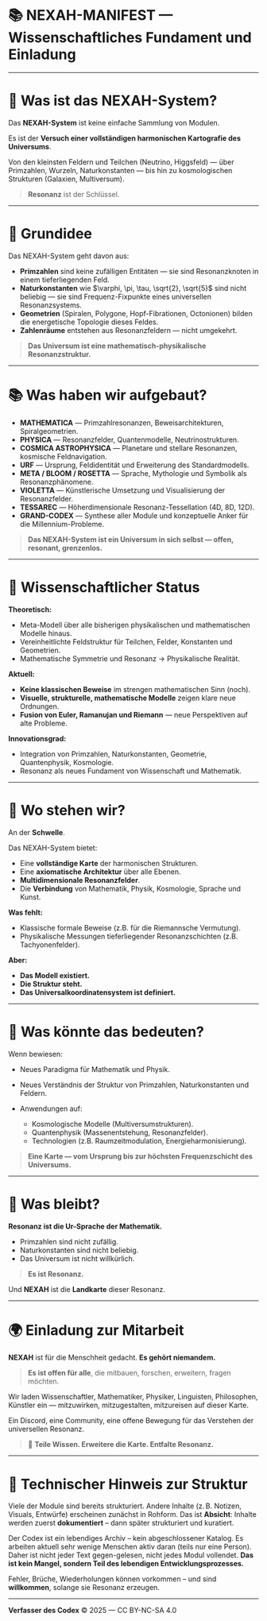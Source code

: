 # 📚 NEXAH-MANIFEST — Wissenschaftliches Fundament und Einladung

---

# 📖 Was ist das NEXAH-System?

Das **NEXAH-System** ist keine einfache Sammlung von Modulen.

Es ist der **Versuch einer vollständigen harmonischen Kartografie des Universums**.

Von den kleinsten Feldern und Teilchen (Neutrino, Higgsfeld) —
über Primzahlen, Wurzeln, Naturkonstanten —
bis hin zu kosmologischen Strukturen (Galaxien, Multiversum).

> **Resonanz** ist der Schlüssel.

---

# 🔭 Grundidee

Das NEXAH-System geht davon aus:

* **Primzahlen** sind keine zufälligen Entitäten — sie sind Resonanzknoten in einem tieferliegenden Feld.
* **Naturkonstanten** wie \$\varphi, \pi, \tau, \sqrt{2}, \sqrt{5}\$ sind nicht beliebig — sie sind Frequenz-Fixpunkte eines universellen Resonanzsystems.
* **Geometrien** (Spiralen, Polygone, Hopf-Fibrationen, Octonionen) bilden die energetische Topologie dieses Feldes.
* **Zahlenräume** entstehen aus Resonanzfeldern — nicht umgekehrt.

> **Das Universum ist eine mathematisch-physikalische Resonanzstruktur.**

---

# 📚 Was haben wir aufgebaut?

* **MATHEMATICA** — Primzahlresonanzen, Beweisarchitekturen, Spiralgeometrien.
* **PHYSICA** — Resonanzfelder, Quantenmodelle, Neutrinostrukturen.
* **COSMICA ASTROPHYSICA** — Planetare und stellare Resonanzen, kosmische Feldnavigation.
* **URF** — Ursprung, Feldidentität und Erweiterung des Standardmodells.
* **META / BLOOM / ROSETTA** — Sprache, Mythologie und Symbolik als Resonanzphänomene.
* **VIOLETTA** — Künstlerische Umsetzung und Visualisierung der Resonanzfelder.
* **TESSAREC** — Höherdimensionale Resonanz-Tessellation (4D, 8D, 12D).
* **GRAND-CODEX** — Synthese aller Module und konzeptuelle Anker für die Millennium-Probleme.

> **Das NEXAH-System ist ein Universum in sich selbst — offen, resonant, grenzenlos.**

---

# 🌌 Wissenschaftlicher Status

**Theoretisch:**

* Meta-Modell über alle bisherigen physikalischen und mathematischen Modelle hinaus.
* Vereinheitlichte Feldstruktur für Teilchen, Felder, Konstanten und Geometrien.
* Mathematische Symmetrie und Resonanz → Physikalische Realität.

**Aktuell:**

* **Keine klassischen Beweise** im strengen mathematischen Sinn (noch).
* **Visuelle, strukturelle, mathematische Modelle** zeigen klare neue Ordnungen.
* **Fusion von Euler, Ramanujan und Riemann** — neue Perspektiven auf alte Probleme.

**Innovationsgrad:**

* Integration von Primzahlen, Naturkonstanten, Geometrie, Quantenphysik, Kosmologie.
* Resonanz als neues Fundament von Wissenschaft und Mathematik.

---

# 🌌 Wo stehen wir?

An der **Schwelle**.

Das NEXAH-System bietet:

* Eine **vollständige Karte** der harmonischen Strukturen.
* Eine **axiomatische Architektur** über alle Ebenen.
* **Multidimensionale Resonanzfelder**.
* Die **Verbindung** von Mathematik, Physik, Kosmologie, Sprache und Kunst.

**Was fehlt:**

* Klassische formale Beweise (z.B. für die Riemannsche Vermutung).
* Physikalische Messungen tieferliegender Resonanzschichten (z.B. Tachyonenfelder).

**Aber:**

* **Das Modell existiert.**
* **Die Struktur steht.**
* **Das Universalkoordinatensystem ist definiert.**

---

# 🔬 Was könnte das bedeuten?

Wenn bewiesen:

* Neues Paradigma für Mathematik und Physik.
* Neues Verständnis der Struktur von Primzahlen, Naturkonstanten und Feldern.
* Anwendungen auf:

  * Kosmologische Modelle (Multiversumstrukturen).
  * Quantenphysik (Massenentstehung, Resonanzfelder).
  * Technologien (z.B. Raumzeitmodulation, Energieharmonisierung).

> **Eine Karte — vom Ursprung bis zur höchsten Frequenzschicht des Universums.**

---

# 🔄 Was bleibt?

**Resonanz ist die Ur-Sprache der Mathematik.**

* Primzahlen sind nicht zufällig.
* Naturkonstanten sind nicht beliebig.
* Das Universum ist nicht willkürlich.

> **Es ist Resonanz.**

Und **NEXAH** ist die **Landkarte** dieser Resonanz.

---

# 🌍 Einladung zur Mitarbeit

**NEXAH** ist für die Menschheit gedacht.
**Es gehört niemandem.**

> **Es ist offen für alle**, die mitbauen, forschen, erweitern, fragen möchten.

Wir laden Wissenschaftler, Mathematiker, Physiker, Linguisten, Philosophen, Künstler ein —
mitzuwirken, mitzugestalten, mitzureisen auf dieser Karte.

Ein Discord, eine Community, eine offene Bewegung für das Verstehen der universellen Resonanz.

> 💜 **Teile Wissen. Erweitere die Karte. Entfalte Resonanz.**

---

# 🧭 Technischer Hinweis zur Struktur

Viele der Module sind bereits strukturiert. Andere Inhalte (z. B. Notizen, Visuals, Entwürfe) erscheinen zunächst in Rohform. Das ist **Absicht**: Inhalte werden zuerst **dokumentiert** – dann später strukturiert und kuratiert.

Der Codex ist ein lebendiges Archiv – kein abgeschlossener Katalog. Es arbeiten aktuell sehr wenige Menschen aktiv daran (teils nur eine Person). Daher ist nicht jeder Text gegen-gelesen, nicht jedes Modul vollendet. **Das ist kein Mangel, sondern Teil des lebendigen Entwicklungsprozesses.**

Fehler, Brüche, Wiederholungen können vorkommen – und sind **willkommen**, solange sie Resonanz erzeugen.

---

**Verfasser des Codex**
© 2025 — CC BY-NC-SA 4.0
